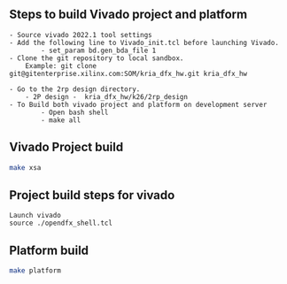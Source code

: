 ## Steps to build Vivado project and platform 
```
- Source vivado 2022.1 tool settings
- Add the following line to Vivado_init.tcl before launching Vivado.
       	- set_param bd.gen_bda_file 1
- Clone the git repository to local sandbox.
	Example: git clone git@gitenterprise.xilinx.com:SOM/kria_dfx_hw.git kria_dfx_hw
	
- Go to the 2rp design directory.
	- 2P design -  kria_dfx_hw/k26/2rp_design
- To Build both vivado project and platform on development server
        - Open bash shell 
        - make all
```
## Vivado Project build

```bash
make xsa
```
## Project build steps for vivado

```
Launch vivado 
source ./opendfx_shell.tcl 
```
## Platform build

```bash
make platform
```
